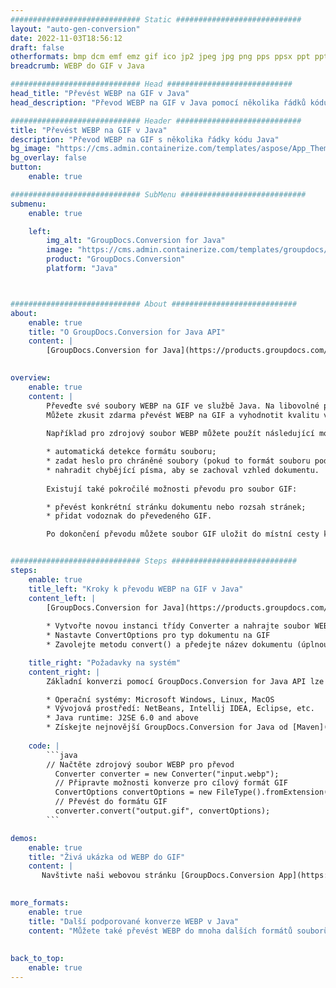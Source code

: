 ```yaml
---
############################# Static ############################
layout: "auto-gen-conversion"
date: 2022-11-03T18:56:12
draft: false
otherformats: bmp dcm emf emz gif ico jp2 jpeg jpg png pps ppsx ppt pptx psb psd svg svgz tga tif tiff webp wmf wmz
breadcrumb: WEBP do GIF v Java

############################# Head ############################
head_title: "Převést WEBP na GIF v Java"
head_description: "Převod WEBP na GIF v Java pomocí několika řádků kódu. Převeďte více než 160 formátů souborů pomocí rozhraní API pro převod dokumentů GroupDocs pro Java"

############################# Header ############################
title: "Převést WEBP na GIF v Java"
description: "Převod WEBP na GIF s několika řádky kódu Java"
bg_image: "https://cms.admin.containerize.com/templates/aspose/App_Themes/V3/images/bg/header1.png"
bg_overlay: false
button:
    enable: true

############################# SubMenu ############################
submenu:
    enable: true

    left:
        img_alt: "GroupDocs.Conversion for Java"
        image: "https://cms.admin.containerize.com/templates/groupdocs/images/product-logos/90x90-noborder/groupdocs-conversion-java.png"
        product: "GroupDocs.Conversion"
        platform: "Java"



############################# About ############################
about:
    enable: true
    title: "O GroupDocs.Conversion for Java API"
    content: |
        [GroupDocs.Conversion for Java](https://products.groupdocs.com/conversion/java/) je pokročilé rozhraní API pro konverzi formátů souborů pro převod mezi oblíbenými formáty obrázků a dokumentů, jako je Microsoft Office, OpenDocument, PDF, HTML, e-mail, CAD. a mnohem více s několika řádky kódu. Nativní API automaticky detekuje formáty původních dokumentů a nabízí mnoho možností pro přizpůsobení převedených dokumentů. Spolu s funkcí extrahování informací z dokumentu podporuje ve výchozím nastavení také ukládání výsledků převodu do mezipaměti na místní disk. Jakýkoli typ mezipaměti však může být podporován implementací příslušných rozhraní – Amazon S3, Dropbox, Google Drive, Windows Azure, Reddis nebo jakákoli jiná.
    

overview:
    enable: true
    content: |
        Převeďte své soubory WEBP na GIF ve službě Java. Na libovolné platformě dle vašeho výběru, jako jsou Windows, Linux, macOS, stačí jen pár řádků kódu Java.
        Můžete zkusit zdarma převést WEBP na GIF a vyhodnotit kvalitu výsledků převodu. Spolu s jednoduchými skripty pro převod souborů můžete vyzkoušet sofistikovanější možnosti pro načtení zdrojového souboru WEBP a uložení výstupu GIF. 
        
        Například pro zdrojový soubor WEBP můžete použít následující možnosti načtení:

        * automatická detekce formátu souboru;
        * zadat heslo pro chráněné soubory (pokud to formát souboru podporuje);
        * nahradit chybějící písma, aby se zachoval vzhled dokumentu.
        
        Existují také pokročilé možnosti převodu pro soubor GIF:

        * převést konkrétní stránku dokumentu nebo rozsah stránek;
        * přidat vodoznak do převedeného GIF.

        Po dokončení převodu můžete soubor GIF uložit do místní cesty k souboru nebo do libovolného úložiště třetí strany, jako je FTP, Amazon S3, Disk Google, Dropbox atd. Poznámka – pro převod WEBP do GIF, nemusíte instalovat žádný další software, jako je MS Office, Open Office, Adobe Acrobat Reader atd.


############################# Steps ############################
steps:
    enable: true
    title_left: "Kroky k převodu WEBP na GIF v Java"
    content_left: |
        [GroupDocs.Conversion for Java](https://products.groupdocs.com/conversion/java/) umožňuje vývojářům snadno převést soubor WEBP na GIF pomocí několika řádků kódu.
        
        * Vytvořte novou instanci třídy Converter a nahrajte soubor WEBP s úplnou cestou
        * Nastavte ConvertOptions pro typ dokumentu na GIF
        * Zavolejte metodu convert() a předejte název dokumentu (úplnou cestu) a formát (GIF) jako parametr

    title_right: "Požadavky na systém"
    content_right: |
        Základní konverzi pomocí GroupDocs.Conversion for Java API lze provést pomocí několika řádků kódu. Naše API jsou podporována na všech hlavních platformách a operačních systémech. Před spuštěním níže uvedeného kódu se ujistěte, že máte v systému nainstalovány následující předpoklady.

        * Operační systémy: Microsoft Windows, Linux, MacOS
        * Vývojová prostředí: NetBeans, Intellij IDEA, Eclipse, etc.
        * Java runtime: J2SE 6.0 and above
        * Získejte nejnovější GroupDocs.Conversion for Java od [Maven](https://repository.groupdocs.com/webapp/#/artifacts/browse/tree/General/repo/com/groupdocs/groupdocs-conversion)
         
    code: |
        ```java    
        // Načtěte zdrojový soubor WEBP pro převod
          Converter converter = new Converter("input.webp");
          // Připravte možnosti konverze pro cílový formát GIF
          ConvertOptions convertOptions = new FileType().fromExtension("gif").getConvertOptions();
          // Převést do formátu GIF
          converter.convert("output.gif", convertOptions);
        ```

demos:
    enable: true
    title: "Živá ukázka od WEBP do GIF"
    content: |
       Navštivte naši webovou stránku [GroupDocs.Conversion App](https://products.groupdocs.app/conversion/family) a vyzkoušejte konverzi WEBP na GIF nyní. Bezplatná ukázka má následující výhody
          

more_formats:
    enable: true
    title: "Další podporované konverze WEBP v Java"
    content: "Můžete také převést WEBP do mnoha dalších formátů souborů. Podívejte se prosím na níže uvedený seznam."
       
       
back_to_top:
    enable: true
---
```

